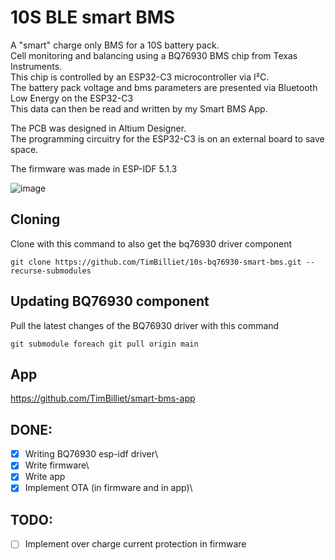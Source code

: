 # 10S BLE smart BMS
A "smart" charge only BMS for a 10S battery pack.\
Cell monitoring and balancing using a BQ76930 BMS chip from Texas Instruments.\
This chip is controlled by an ESP32-C3 microcontroller via I²C.\
The battery pack voltage and bms parameters are presented via Bluetooth Low Energy on the ESP32-C3\
This data can then be read and written by my Smart BMS App.

The PCB was designed in Altium Designer.\
The programming circuitry for the ESP32-C3 is on an external board to save space.

The firmware was made in ESP-IDF 5.1.3

![image](https://github.com/user-attachments/assets/d45c9571-51e3-44de-8a31-cbb1526678b2)

## Cloning
Clone with this command to also get the bq76930 driver component
```
git clone https://github.com/TimBilliet/10s-bq76930-smart-bms.git --recurse-submodules
```
## Updating BQ76930 component
Pull the latest changes of the BQ76930 driver with this command
```
git submodule foreach git pull origin main
```
## App
https://github.com/TimBilliet/smart-bms-app

## DONE:
- [x] Writing BQ76930 esp-idf driver\
- [x] Write firmware\
- [x] Write app
- [x] Implement OTA (in firmware and in app)\

## TODO:
- [ ] Implement over charge current protection in firmware 

